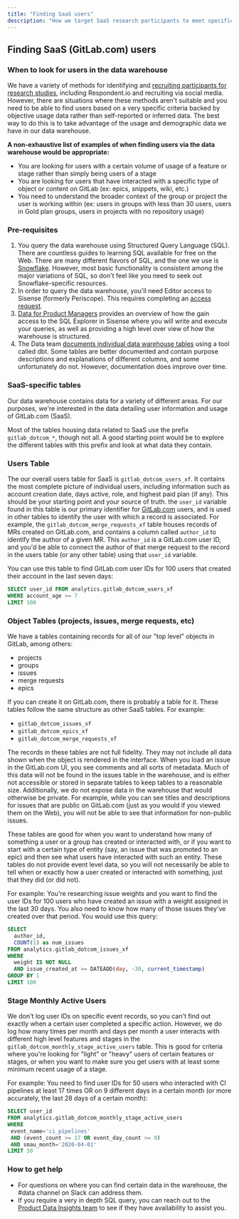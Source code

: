 ```yaml
---
title: "Finding SaaS users"
description: "How we target SaaS research participants to meet specific criteria"
---
```


## Finding SaaS (GitLab.com) users

### When to look for users in the data warehouse

We have a variety of methods for identifying and [recruiting participants for research studies](/handbook/product/ux/ux-research/recruiting-participants), including Respondent.io and recruiting via social media. However, there are situations where these methods aren't suitable and you need to be able to find users based on a very specific criteria backed by objective usage data rather than self-reported or inferred data. The best way to do this is to take advantage of the usage and demographic data we have in our data warehouse.

**A non-exhaustive list of examples of when finding users via the data warehouse would be appropriate:**

- You are looking for users with a certain volume of usage of a feature or stage rather than simply being users of a stage
- You are looking for users that have interacted with a specific type of object or content on GitLab (ex: epics, snippets, wiki, etc.)
- You need to understand the broader context of the group or project the user is working within (ex: users in groups with less than 30 users, users in Gold plan groups, users in projects with no repository usage)

### Pre-requisites

1. You query the data warehouse using Structured Query Language (SQL). There are countless guides to learning SQL available for free on the Web. There are many different flavors of SQL, and the one we use is [Snowflake](https://docs.snowflake.com/en/index.html). However, most basic functionality is consistent among the major variations of SQL, so don't feel like you need to seek out Snowflake-specific resources.
1. In order to query the data warehouse, you'll need Editor access to Sisense (formerly Periscope). This requires completing an [access request](/handbook/business-technology/end-user-services/onboarding-access-requests/access-requests/).
1. [Data for Product Managers](/handbook/business-technology/data-team/programs/data-for-product-managers/) provides an overview of how the gain access to the SQL Explorer in Sisense where you will write and execute your queries, as well as providing a high level over view of how the warehouse is structured.
1. The Data team [documents individual data warehouse tables](https://dbt.gitlabdata.com/#!/overview) using a tool called dbt. Some tables are better documented and contain purpose descriptions and explanations of different columns, and some unfortunately do not. However, documentation does improve over time.

### SaaS-specific tables

Our data warehouse contains data for a variety of different areas. For our purposes, we're interested in the data detailing user information and usage of GitLab.com (SaaS).

Most of the tables housing data related to SaaS use the prefix `gitlab_dotcom_*`, though not all. A good starting point would be to explore the different tables with this prefix and look at what data they contain.

### Users Table

The our overall users table for SaaS is `gitlab_dotcom_users_xf`. It contains the most complete picture of individual users, including information such as account creation date, days active, role, and highest paid plan (if any). This should be your starting point and your source of truth. the `user_id` variable found in this table is our primary identifier for [GitLab.com](http://gitlab.com) users, and is used in other tables to identify the user with which a record is associated. For example, the `gitlab_dotcom_merge_requests_xf` table houses records of MRs created on GitLab.com, and contains a column called `author_id` to identify the author of a given MR. This `author_id` is a GitLab.com user ID, and you'd be able to connect the author of that merge request to the record in the users table (or any other table) using that `user_id` variable.

You can use this table to find GitLab.com user IDs for 100 users that created their account in the last seven days:

```sql
SELECT user_id FROM analytics.gitlab_dotcom_users_xf
WHERE account_age >= 7
LIMIT 100
```

### Object Tables (projects, issues, merge requests, etc)

We have a tables containing records for all of our "top level" objects in GitLab, among others:

- projects
- groups
- issues
- merge requests
- epics

If you can create it on GitLab.com, there is probably a table for it. These tables follow the same structure as other SaaS tables. For example:

- `gitlab_dotcom_issues_xf`
- `gitlab_dotcom_epics_xf`
- `gitlab_dotcom_merge_requests_xf`

The records in these tables are not full fidelity. They may not include all data shown when the object is rendered in the interface. When you load an issue in the GitLab.com UI, you see comments and all sorts of metadata. Much of this data will not be found in the issues table in the warehouse, and is either not accessible or stored in separate tables to keep tables to a reasonable size. Additionally, we do not expose data in the warehouse that would otherwise be private. For example, while you can see titles and descriptions for issues that are public on GitLab.com (just as you would if you viewed them on the Web), you will not be able to see that information for non-public issues.

These tables are good for when you want to understand how many of something a user or a group has created or interacted with, or if you want to start with a certain type of entity (say, an issue that was promoted to an epic) and then see what users have interacted with such an entity. These tables do not provide event level data, so you will not necessarily be able to tell when or exactly how a user created or interacted with something, just that they did (or did not).

For example: You're researching issue weights and you want to find the user IDs for 100 users who have created an issue with a weight assigned in the last 30 days. You also need to know how many of those issues they've created over that period. You would use this query:

```sql
SELECT
  author_id,
  COUNT(1) as num_issues
FROM analytics.gitlab_dotcom_issues_xf
WHERE
  weight IS NOT NULL
  AND issue_created_at >= DATEADD(day, -30, current_timestamp)
GROUP BY 1
LIMIT 100
```

### Stage Monthly Active Users

We don't log user IDs on specific event records, so you can't find out exactly when a certain user completed a specific action. However, we do log how many times per month and days per month a user interacts with different high level features and stages in the `gitlab_dotcom_monthly_stage_active_users` table. This is good for criteria where you're looking for "light" or "heavy" users of certain features or stages, or when you want to make sure you get users with at least some minimum recent usage of a stage.

For example: You need to find user IDs for 50 users who interacted with CI pipelines at least 17 times OR on 9 different days in a certain month (or more accurately, the last 28 days of a certain month):

```sql
SELECT user_id
FROM analytics.gitlab_dotcom_monthly_stage_active_users
WHERE
 event_name='ci_pipelines'
 AND (event_count >= 17 OR event_day_count >= 9)
 AND smau_month='2020-04-01'
LIMIT 50
```

### How to get help

- For questions on where you can find certain data in the warehouse, the #data channel on Slack can address them.
- If you require a very in depth SQL query, you can reach out to the [Product Data Insights team](/handbook/product/product-analysis/#working-with-us) to see if they have availability to assist you.
